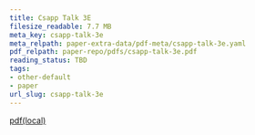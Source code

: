 ```yaml
---
title: Csapp Talk 3E
filesize_readable: 7.7 MB
meta_key: csapp-talk-3e
meta_relpath: paper-extra-data/pdf-meta/csapp-talk-3e.yaml
pdf_relpath: paper-repo/pdfs/csapp-talk-3e.pdf
reading_status: TBD
tags:
- other-default
- paper
url_slug: csapp-talk-3e
---
```


[pdf(local)](../../paper-repo/pdfs/csapp-talk-3e.pdf)
